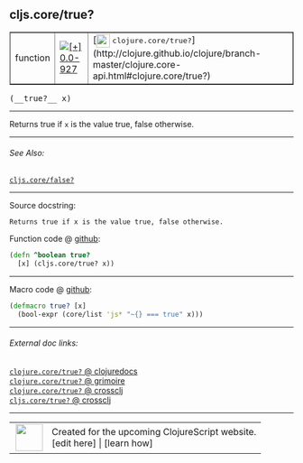 ## cljs.core/true?



 <table border="1">
<tr>
<td>function</td>
<td><a href="https://github.com/cljsinfo/cljs-api-docs/tree/0.0-927"><img valign="middle" alt="[+] 0.0-927" title="Added in 0.0-927" src="https://img.shields.io/badge/+-0.0--927-lightgrey.svg"></a> </td>
<td>
[<img height="24px" valign="middle" src="http://i.imgur.com/1GjPKvB.png"> <samp>clojure.core/true?</samp>](http://clojure.github.io/clojure/branch-master/clojure.core-api.html#clojure.core/true?)
</td>
</tr>
</table>


 <samp>
(__true?__ x)<br>
</samp>

---

Returns true if `x` is the value true, false otherwise.

---


###### See Also:

[`cljs.core/false?`](cljs.core_falseQMARK.md)<br>

---


Source docstring:

```
Returns true if x is the value true, false otherwise.
```


Function code @ [github](https://github.com/clojure/clojurescript/blob/r2843/src/cljs/cljs/core.cljs#L1589-L1591):

```clj
(defn ^boolean true?
  [x] (cljs.core/true? x))
```

<!--
Repo - tag - source tree - lines:

 <pre>
clojurescript @ r2843
└── src
    └── cljs
        └── cljs
            └── <ins>[core.cljs:1589-1591](https://github.com/clojure/clojurescript/blob/r2843/src/cljs/cljs/core.cljs#L1589-L1591)</ins>
</pre>

-->

---

Macro code @ [github](https://github.com/clojure/clojurescript/blob/r2843/src/clj/cljs/core.clj#L296-L297):

```clj
(defmacro true? [x]
  (bool-expr (core/list 'js* "~{} === true" x)))
```

<!--
Repo - tag - source tree - lines:

 <pre>
clojurescript @ r2843
└── src
    └── clj
        └── cljs
            └── <ins>[core.clj:296-297](https://github.com/clojure/clojurescript/blob/r2843/src/clj/cljs/core.clj#L296-L297)</ins>
</pre>
-->

---


###### External doc links:

[`clojure.core/true?` @ clojuredocs](http://clojuredocs.org/clojure.core/true_q)<br>
[`clojure.core/true?` @ grimoire](http://conj.io/store/v1/org.clojure/clojure/1.7.0-beta3/clj/clojure.core/true%3F/)<br>
[`clojure.core/true?` @ crossclj](http://crossclj.info/fun/clojure.core/true%3F.html)<br>
[`cljs.core/true?` @ crossclj](http://crossclj.info/fun/cljs.core.cljs/true%3F.html)<br>

---

 <table>
<tr><td>
<img valign="middle" align="right" width="48px" src="http://i.imgur.com/Hi20huC.png">
</td><td>
Created for the upcoming ClojureScript website.<br>
[edit here] | [learn how]
</td></tr></table>

[edit here]:https://github.com/cljsinfo/cljs-api-docs/blob/master/cljsdoc/cljs.core_trueQMARK.cljsdoc
[learn how]:https://github.com/cljsinfo/cljs-api-docs/wiki/cljsdoc-files

<!--

This information was too distracting to show to readers, but I'll leave it
commented here since it is helpful to:

- pretty-print the data used to generate this document
- and show how to retrieve that data



The API data for this symbol:

```clj
{:description "Returns true if `x` is the value true, false otherwise.",
 :return-type boolean,
 :ns "cljs.core",
 :name "true?",
 :signature ["[x]"],
 :history [["+" "0.0-927"]],
 :type "function",
 :related ["cljs.core/false?"],
 :full-name-encode "cljs.core_trueQMARK",
 :source {:code "(defn ^boolean true?\n  [x] (cljs.core/true? x))",
          :title "Function code",
          :repo "clojurescript",
          :tag "r2843",
          :filename "src/cljs/cljs/core.cljs",
          :lines [1589 1591]},
 :extra-sources [{:code "(defmacro true? [x]\n  (bool-expr (core/list 'js* \"~{} === true\" x)))",
                  :title "Macro code",
                  :repo "clojurescript",
                  :tag "r2843",
                  :filename "src/clj/cljs/core.clj",
                  :lines [296 297]}],
 :full-name "cljs.core/true?",
 :clj-symbol "clojure.core/true?",
 :docstring "Returns true if x is the value true, false otherwise."}

```

Retrieve the API data for this symbol:

```clj
;; from Clojure REPL
(require '[clojure.edn :as edn])
(-> (slurp "https://raw.githubusercontent.com/cljsinfo/cljs-api-docs/catalog/cljs-api.edn")
    (edn/read-string)
    (get-in [:symbols "cljs.core/true?"]))
```

-->
